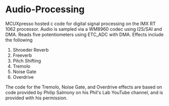 # Audio-Processing
MCUXpresso hosted c code for digital signal processing on the IMX RT 1062 processor.  Audio is sampled via a WM8960 codec using I2S/SAI and DMA. Reads five potentiometers using ETC_ADC with DMA.
Effects include the following
1. Shroeder Reverb
2. Freeverb
3. Pitch Shifting
4. Tremolo
5. Noise Gate
6. Overdrive

The code for the Tremolo, Noise Gate, and Overdrive effects are based on code provided by 
Philip Salmony on his Phil's Lab YouTube channel, and is provided with his permission.
